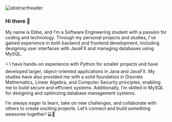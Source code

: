 ![abstractheader](https://github.com/ebbekarlstad/ebbekarlstad/assets/89467178/75990a65-e018-4259-99ca-7bc93219b194)

### Hi there 👋

My name is Ebbe, and I’m a Software Engineering student with a passion for coding and technology. Through my personal projects and studies, I’ve gained experience in both backend and frontend development, including designing user interfaces with JavaFX and managing databases using MySQL.

⚡ I have hands-on experience with Python for smaller projects and have developed larger, object-oriented applications in Java and JavaFX. My studies have also provided me with a solid foundation in Discrete Mathematics, Linear Algebra, and Computer Security principles, enabling me to build secure and efficient systems. Additionally, I’m skilled in MySQL for designing and optimizing database management systems.

I’m always eager to learn, take on new challenges, and collaborate with others to create exciting projects. Let’s connect and build something awesome together! 💻🚀
